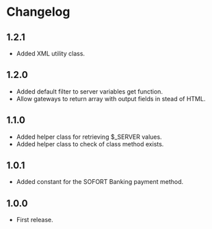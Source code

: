 # Changelog

## 1.2.1
*	Added XML utility class.

## 1.2.0
*	Added default filter to server variables get function.
*	Allow gateways to return array with output fields in stead of HTML.

## 1.1.0
*	Added helper class for retrieving $_SERVER values.
*	Added helper class to check of class method exists.

## 1.0.1
*	Added constant for the SOFORT Banking payment method.

## 1.0.0
*	First release.
